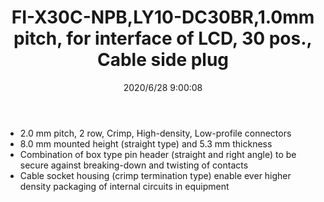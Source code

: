 ﻿---
layout: post 
title: FI-X30C-NPB,LY10-DC30BR,1.0mm pitch, for interface of LCD, 30 pos., Cable side plug
tags: FI
categories: wire-harness
overview: 1.0mm pitch, for interface of LCD, 30 pos., Cable side plug,LY Series (2.0 mm Pitch 2 Row Crimp Connector)
part_number: FI-X30C-NPB,LY10-DC30BR
thumb_img: static/202006/387-thumb-20200628170040.jpg
small_img: static/202006/387-20200628170040.jpg
date: 2020/6/28 9:00:08
---


<ul class="c-lineList" style="font-family:-apple-system, BlinkMacSystemFont, &quot;font-size:15px;vertical-align:baseline;background:none #FFFFFF;color:#222222;">
	<li class="c-lineList__item" style="font-style:inherit;font-weight:inherit;font-family:inherit;vertical-align:baseline;background:none;">
		2.0 mm pitch, 2 row, Crimp, High-density, Low-profile connectors<br />
	</li>
	<li class="c-lineList__item" style="font-style:inherit;font-weight:inherit;font-family:inherit;vertical-align:baseline;background:none;">
		8.0 mm mounted height (straight type) and 5.3 mm thickness<br />
	</li>
	<li class="c-lineList__item" style="font-style:inherit;font-weight:inherit;font-family:inherit;vertical-align:baseline;background:none;">
		Combination of box type pin header (straight and right angle) to be secure against breaking-down and twisting of contacts<br />
	</li>
	<li class="c-lineList__item" style="font-style:inherit;font-weight:inherit;font-family:inherit;vertical-align:baseline;background:none;">
		Cable socket housing (crimp termination type) enable ever higher density packaging of internal circuits in equipment
	</li>
</ul>

